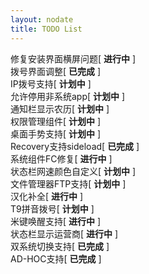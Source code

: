 ```yaml
---
layout: nodate
title: TODO List
---
```

修复安装界面横屏问题\[ __进行中__ \]  
拨号界面调整\[ __已完成__ \]  
IP拨号支持\[ __计划中__ \]  
允许停用非系统app\[ __计划中__ \]  
通知栏显示农历\[ __计划中__ \]  
权限管理组件\[ __计划中__ \]  
桌面手势支持\[ __计划中__ \]  
Recovery支持sideload\[ __已完成__ \]  
系统组件FC修复\[ __进行中__ \]  
状态栏网速颜色自定义\[ __计划中__ \]  
文件管理器FTP支持\[ __计划中__ \]  
汉化补全\[ __进行中__ \]  
T9拼音拨号\[ __计划中__ \]  
米键唤醒支持\[ __进行中__ \]  
状态栏显示运营商\[ __进行中__ \]  
双系统切换支持\[ __已完成__ \]  
AD-HOC支持\[ __已完成__ \]  

